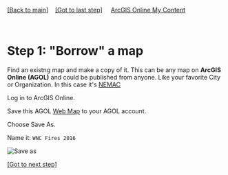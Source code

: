 [[Back to main]](github.md)&nbsp;&nbsp;&nbsp;&nbsp;[[Got to last step]](GitHub_resources.md)
&nbsp;&nbsp;&nbsp;&nbsp;[ArcGIS Online My Content](http://www.arcgis.com/home/content.html)

&nbsp;

# Step 1: "Borrow" a map 

Find an existng map and make a copy of it.  This can be any map on **ArcGIS Online (AGOL)** and could be published from anyone. Like your favorite City or Organization. In this case it's [NEMAC](https://nemac.unca.edu/)

Log in to ArcGIS Online.

Save this AGOL [Web Map](http://www.arcgis.com/home/webmap/viewer.html?webmap=7a1f7ebd8d7f429b94335e8890561c4d) to your AGOL account.

Choose Save As.

Name it: `WNC Fires 2016`

![Save as](https://docs.google.com/uc?id=0BykF_bN9fsvITXBKVWozUXRYRFk)

[[Got to next step]](GitHub_step2.md)
